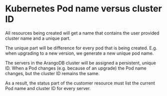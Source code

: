 # Kubernetes Pod name versus cluster ID

All resources being created will get a name that contains
the user provided cluster name and a unique part.

The unique part will be difference for every pod that
is being created.
E.g. when upgrading to a new version, we generate a new
unique pod name.

The servers in the ArangoDB cluster will be assigned
a persistent, unique ID.
When a Pod changes (e.g. because of an upgrade) the
Pod name changes, but the cluster ID remains the same.

As a result, the status part of the customer resource
must list the current Pod name and cluster ID for
every server.
